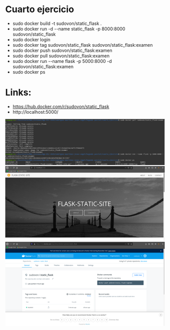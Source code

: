 # Cuarto ejercicio

- sudo docker build -t sudovon/static_flask .
- sudo docker run -d --name static_flask -p 8000:8000 sudovon/static_flask
- sudo docker login
- sudo docker tag sudovon/static_flask sudovon/static_flask:examen
- sudo docker push sudovon/static_flask:examen
- sudo docker pull sudovon/static_flask:examen
- sudo docker run --name flask -p 5000:8000 -d sudovon/static_flask:examen
- sudo docker ps

# Links:
- https://hub.docker.com/r/sudovon/static_flask
- http://localhost:5000/

![Primera evidencia](primera_evidencia.png)
![Segunda evidencia](segunda_evidencia.png)
![Tercera evidencia](tercera_evidencia.png)